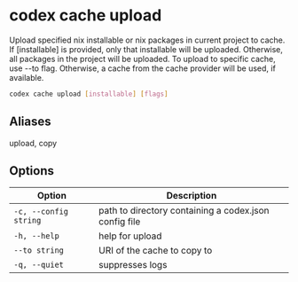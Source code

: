 # codex cache upload

Upload specified nix installable or nix packages in current project to cache.
If [installable] is provided, only that installable will be uploaded.
Otherwise, all packages in the project will be uploaded.
To upload to specific cache, use --to flag. Otherwise, a cache from
the cache provider will be used, if available.

```bash
codex cache upload [installable] [flags]
```

## Aliases
upload, copy

## Options

| Option | Description |
| --- | --- |
| `-c, --config string` | path to directory containing a codex.json config file |
| `-h, --help` | help for upload |
| `--to string` | URI of the cache to copy to |
| `-q, --quiet` | suppresses logs |
